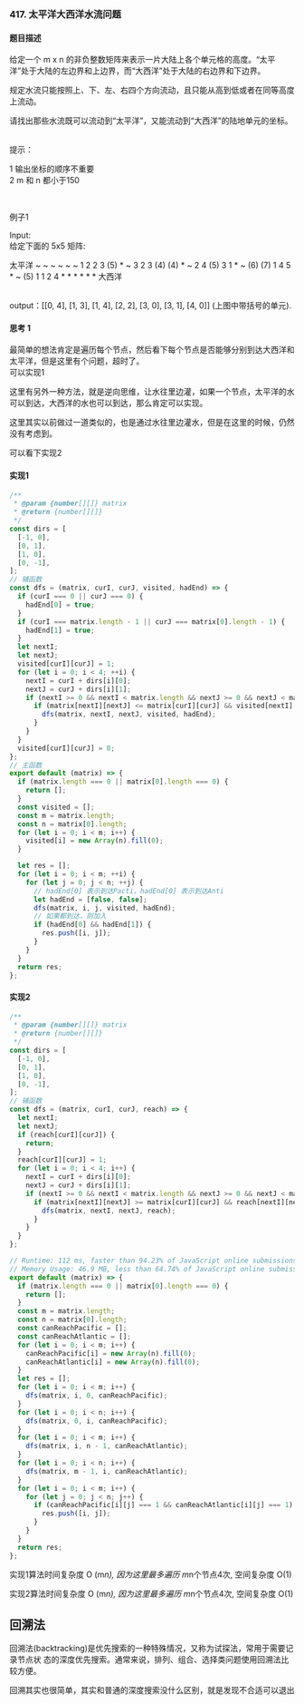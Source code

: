 ### 417. 太平洋大西洋水流问题

#### 题目描述

给定一个 m x n 的非负整数矩阵来表示一片大陆上各个单元格的高度。“太平洋”处于大陆的左边界和上边界，而“大西洋”处于大陆的右边界和下边界。<br>

规定水流只能按照上、下、左、右四个方向流动，且只能从高到低或者在同等高度上流动。<br>

请找出那些水流既可以流动到“太平洋”，又能流动到“大西洋”的陆地单元的坐标。

<br>
提示：<br>

  1  输出坐标的顺序不重要<br>
  2  m 和 n 都小于150<br>

<br>


例子1<br>

Input: <br/>
给定下面的 5x5 矩阵:

  太平洋 ~   ~   ~   ~   ~
       ~  1   2   2   3  (5) *
       ~  3   2   3  (4) (4) *
       ~  2   4  (5)  3   1  *
       ~ (6) (7)  1   4   5  *
       ~ (5)  1   1   2   4  *
          *   *   *   *   * 大西洋

<br>
output：[[0, 4], [1, 3], [1, 4], [2, 2], [3, 0], [3, 1], [4, 0]] (上图中带括号的单元). <br>



#### 思考 1

最简单的想法肯定是遍历每个节点，然后看下每个节点是否能够分别到达大西洋和太平洋，但是这里有个问题，超时了。<br>
可以实现1<br>

这里有另外一种方法，就是逆向思维，让水往里边灌，如果一个节点，太平洋的水可以到达，大西洋的水也可以到达，那么肯定可以实现。<br>

这里其实以前做过一道类似的，也是通过水往里边灌水，但是在这里的时候，仍然没有考虑到。<br>

可以看下实现2<br>

#### 实现1

```js
/**
 * @param {number[][]} matrix
 * @return {number[][]}
 */
const dirs = [
  [-1, 0],
  [0, 1],
  [1, 0],
  [0, -1],
];
// 辅函数
const dfs = (matrix, curI, curJ, visited, hadEnd) => {
  if (curI === 0 || curJ === 0) {
    hadEnd[0] = true;
  }
  if (curI === matrix.length - 1 || curJ === matrix[0].length - 1) {
    hadEnd[1] = true;
  }
  let nextI;
  let nextJ;
  visited[curI][curJ] = 1;
  for (let i = 0; i < 4; ++i) {
    nextI = curI + dirs[i][0];
    nextJ = curJ + dirs[i][1];
    if (nextI >= 0 && nextI < matrix.length && nextJ >= 0 && nextJ < matrix[0].length) {
      if (matrix[nextI][nextJ] <= matrix[curI][curJ] && visited[nextI][nextJ] === 0) {
        dfs(matrix, nextI, nextJ, visited, hadEnd);
      }
    }
  }
  visited[curI][curJ] = 0;
};
// 主函数
export default (matrix) => {
  if (matrix.length === 0 || matrix[0].length === 0) {
    return [];
  }
  const visited = [];
  const m = matrix.length;
  const n = matrix[0].length;
  for (let i = 0; i < m; i++) {
    visited[i] = new Array(n).fill(0);
  }

  let res = [];
  for (let i = 0; i < m; ++i) {
    for (let j = 0; j < n; ++j) {
      // hadEnd[0] 表示到达Pacti，hadEnd[0] 表示到达Anti
      let hadEnd = [false, false];
      dfs(matrix, i, j, visited, hadEnd);
      // 如果都到达，则加入
      if (hadEnd[0] && hadEnd[1]) {
        res.push([i, j]);
      }
    }
  }
  return res;
};


```

#### 实现2
```js
/**
 * @param {number[][]} matrix
 * @return {number[][]}
 */
const dirs = [
  [-1, 0],
  [0, 1],
  [1, 0],
  [0, -1],
];
// 辅函数
const dfs = (matrix, curI, curJ, reach) => {
  let nextI;
  let nextJ;
  if (reach[curI][curJ]) {
    return;
  }
  reach[curI][curJ] = 1;
  for (let i = 0; i < 4; i++) {
    nextI = curI + dirs[i][0];
    nextJ = curJ + dirs[i][1];
    if (nextI >= 0 && nextI < matrix.length && nextJ >= 0 && nextJ < matrix[0].length) {
      if (matrix[nextI][nextJ] >= matrix[curI][curJ] && reach[nextI][nextJ] === 0) {
        dfs(matrix, nextI, nextJ, reach);
      }
    }
  }
};

// Runtime: 112 ms, faster than 94.23% of JavaScript online submissions for Pacific Atlantic Water Flow.
// Memory Usage: 46.9 MB, less than 64.74% of JavaScript online submissions for Pacific Atlantic Water Flow.
export default (matrix) => {
  if (matrix.length === 0 || matrix[0].length === 0) {
    return [];
  }
  const m = matrix.length;
  const n = matrix[0].length;
  const canReachPacific = [];
  const canReachAtlantic = [];
  for (let i = 0; i < m; i++) {
    canReachPacific[i] = new Array(n).fill(0);
    canReachAtlantic[i] = new Array(n).fill(0);
  }
  let res = [];
  for (let i = 0; i < m; i++) {
    dfs(matrix, i, 0, canReachPacific);
  }
  for (let i = 0; i < n; i++) {
    dfs(matrix, 0, i, canReachPacific);
  }
  for (let i = 0; i < m; i++) {
    dfs(matrix, i, n - 1, canReachAtlantic);
  }
  for (let i = 0; i < n; i++) {
    dfs(matrix, m - 1, i, canReachAtlantic);
  }
  for (let i = 0; i < m; i++) {
    for (let j = 0; j < n; j++) {
      if (canReachPacific[i][j] === 1 && canReachAtlantic[i][j] === 1) {
        res.push([i, j]);
      }
    }
  }
  return res;
};

```

实现1算法时间复杂度 O (m*n), 因为这里最多遍历 m*n个节点4次, 空间复杂度 O(1)<br/>

实现2算法时间复杂度 O (m*n), 因为这里最多遍历 m*n个节点4次, 空间复杂度 O(1)<br/>



## 回溯法

回溯法(backtracking)是优先搜索的一种特殊情况，又称为试探法，常用于需要记录节点状
态的深度优先搜索。通常来说，排列、组合、选择类问题使用回溯法比较方便。<br/>

回溯其实也很简单，其实和普通的深度搜索没什么区别，就是发现不合适可以退出<br/>
